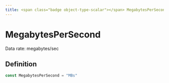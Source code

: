 ```yaml
---
title: <span class="badge object-type-scalar"></span> MegabytesPerSecond
---
```

# <span class="badge object-type-scalar"></span> MegabytesPerSecond

Data rate: megabytes/sec

## Definition

```go
const MegabytesPerSecond = "MBs"
```
